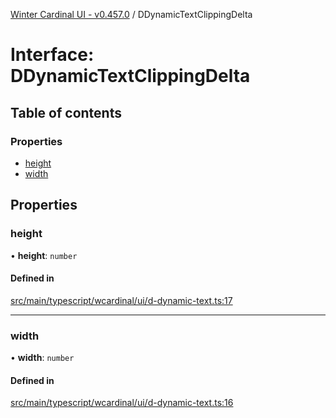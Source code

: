 [Winter Cardinal UI - v0.457.0](../index.md) / DDynamicTextClippingDelta

# Interface: DDynamicTextClippingDelta

## Table of contents

### Properties

- [height](DDynamicTextClippingDelta.md#height)
- [width](DDynamicTextClippingDelta.md#width)

## Properties

### height

• **height**: `number`

#### Defined in

[src/main/typescript/wcardinal/ui/d-dynamic-text.ts:17](https://github.com/winter-cardinal/winter-cardinal-ui/blob/v0.457.0/src/main/typescript/wcardinal/ui/d-dynamic-text.ts#L17)

___

### width

• **width**: `number`

#### Defined in

[src/main/typescript/wcardinal/ui/d-dynamic-text.ts:16](https://github.com/winter-cardinal/winter-cardinal-ui/blob/v0.457.0/src/main/typescript/wcardinal/ui/d-dynamic-text.ts#L16)

